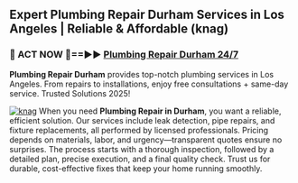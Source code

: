 ## Expert Plumbing Repair Durham Services in Los Angeles | Reliable & Affordable (knag)  

<h3>🚿 ACT NOW 🌟==►► <a href="https://tinyurl.com/2ne6vx2x" rel="nofollow">Plumbing Repair Durham 24/7</a></h3>

**Plumbing Repair Durham** provides top-notch plumbing services in Los Angeles. From repairs to installations, enjoy free consultations + same-day service. Trusted Solutions 2025!

[![knag](https://i.imgur.com/4PFF4AK.jpeg)](https://tinyurl.com/2ne6vx2x)
When you need **Plumbing Repair in Durham**, you want a reliable, efficient solution. Our services include leak detection, pipe repairs, and fixture replacements, all performed by licensed professionals. Pricing depends on materials, labor, and urgency—transparent quotes ensure no surprises. The process starts with a thorough inspection, followed by a detailed plan, precise execution, and a final quality check. Trust us for durable, cost-effective fixes that keep your home running smoothly.